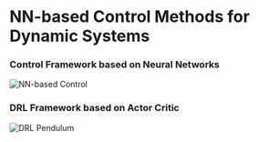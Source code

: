 # NN-based Control Methods for Dynamic Systems

### Control Framework based on Neural Networks
![NN-based Control](https://github.com/amirhosseinh77/NN-Control/assets/56114938/9303d161-9446-4384-b7e5-3f6f551b120e)

### DRL Framework based on Actor Critic
![DRL Pendulum](https://github.com/amirhosseinh77/NN-Control/assets/56114938/38f00338-b6c4-4c92-9ccc-2644cfd402cf)
